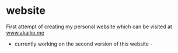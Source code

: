 # website
First attempt of creating my personal website which can be visited at www.akaiko.me
- currently working on the second version of this website -
